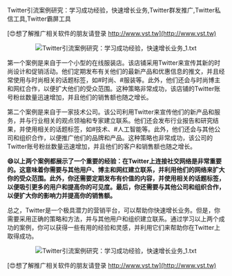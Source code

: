 Twitter引流案例研究：学习成功经验，快速增长业务,Twitter群发推广,Twitter私信工具,Twitter霸屏工具

[😍想了解推广相关软件的朋友请登录 http://www.vst.tw](http://www.vst.tw)

 <center><img src="https://vst.tw/MP4/tuiguang/png/4.png" alt="Twitter引流案例研究：学习成功经验，快速增长业务_1.txt"></center>

第一个案例是来自于一个小型的在线服装店。该店铺采用Twitter来宣传其新的时尚设计和促销活动。他们定期发布有关他们的最新产品和优惠信息的推文，并且经常使用与时尚相关的话题标签，如#时尚、#服装等。此外，他们还会与时尚博主和网红合作，以便扩大他们的受众范围。这种策略非常成功，该店铺的Twitter账号粉丝数量迅速增加，并且他们的销售额也随之增长。

第二个案例是来自于一家技术公司。该公司利用Twitter来宣传他们的新产品和服务，并与行业相关的观点领袖和专家建立联系。他们还会发布行业报告和研究结果，并使用相关的话题标签，如#技术、#人工智能等。此外，他们还会与其他公司和组织合作，以便推广他们的品牌和产品。这种策略也非常成功，该公司的Twitter账号粉丝数量迅速增加，并且他们的客户和销售额也随之增长。

**😄以上两个案例都展示了一个重要的经验：在Twitter上连接社交网络是非常重要的。这意味着你需要与其他用户、博主和网红建立联系，并利用他们的网络来扩大你的受众范围。此外，你还需要定期发布有价值的内容，并使用相关的话题标签，以便吸引更多的用户和提高你的可见度。最后，你还需要与其他公司和组织合作，以便扩大你的影响力并提高你的销售额。**

总之，Twitter是一个极具潜力的营销平台，可以帮助你快速增长业务。但是，你需要采用正确的策略和方法，并与其他用户和组织建立联系。通过学习以上两个成功的案例，你可以获得一些有用的经验和灵感，并利用它们来帮助你在Twitter上取得成功。

 <center><img src="https://vst.tw/MP4/tuiguang/png/8.png" alt="Twitter引流案例研究：学习成功经验，快速增长业务_1.txt"></center>

[😍想了解推广相关软件的朋友请登录 http://www.vst.tw](http://www.vst.tw)



